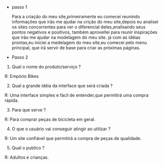    - passo 1
   
       Para a criação do meu site,primeiramente eu comecei reunindo informações
    que irão me ajudar na crição do meu site,depois eu analisei os sites concorrentes 
    para ver o diferencial deles,analisando seus pontos negativos e positivos,
    também aproveitei para reunir inspirações que irão me ajudar na modelagem do meu site.
       já com as idéias prontas,eu iniciei a medelagem do meu site,eu comecei pelo menu principal,
    que irá servir de base para criar as próximas páginas.
    

   - Passo 2

   1) Qual o nome do produto/serviço ?

   R: Empório Bikes

   2) Qual a grande idéia da interface que será criada ?

   R: Uma interface simples e fácil de entender,que permitirá uma compra rápida.

   3) Para que serve ?

   R: Para comprar peças de bicicleta em geral.

   4) O que o usuário vai conseguir atingir ao utilizar ?

   R: Um site confiável que permitirá a compra de peças de qualidade.

   5) Qual o publico ?

   R: Adultos e crianças.
